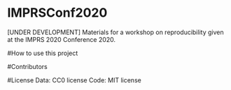 # IMPRSConf2020
[UNDER DEVELOPMENT] Materials for a workshop on reproducibility given at the IMPRS 2020 Conference 2020.

#How to use this project 

#Contributors

#License 
Data: CC0 license 
Code: MIT license 


